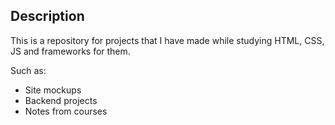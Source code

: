 ## Description
This is a repository for projects that I have made while studying HTML, CSS, JS and frameworks for them.

Such as:
- Site mockups
- Backend projects
- Notes from courses
